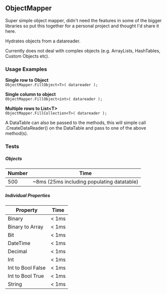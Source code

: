 ## ObjectMapper

Super simple object mapper, didn't need the features in some of the bigger libraries so put this together for a personal project and thought I'd share it here.

Hydrates objects from a datareader.

Currently does not deal with complex objects (e.g. ArrayLists, HashTables, Custom Objects etc).



### Usage Examples

**Single row to Object**  
```ObjectMapper.FillObject<T>( datareader );```  

**Single column to object**  
```ObjectMapper.FillObject<int>( datareader );```  

**Multiple rows to List\<T\>**  
```ObjectMapper.FillCollection<T>( datareader );```

A DataTable can also be passed to the methods, this will simple call .CreateDataReader() on the DataTable and pass to one of the above method(s).



### Tests


##### Objects

| Number        | Time |
|-------------------|--------|
| 500            | ~8ms (25ms including populating datatable)  |


##### Individual Properties

| Property        | Time |
|-------------------|--------|
| Binary            | < 1ms  |
| Binary to Array   | < 1ms  |
| Bit               | < 1ms  |
| DateTime          | < 1ms  |
| Decimal           | < 1ms  |
| Int               | < 1ms  |
| Int to Bool False | < 1ms  |
| Int to Bool True  | < 1ms  |
| String            | < 1ms  |


